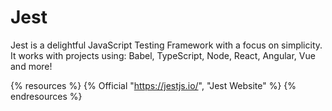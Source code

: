 # Jest

Jest is a delightful JavaScript Testing Framework with a focus on simplicity.
It works with projects using: Babel, TypeScript, Node, React, Angular, Vue and more!

{% resources %}
  {% Official "https://jestjs.io/", "Jest Website" %}
{% endresources %}

